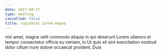 ```yaml
---
date: 2017-08-17
type: meeting
cancelled: false
title: cupidatat Lorem magna
---
```

nisi amet, magna velit commodo aliquip in qui deserunt Lorem ullamco et tempor consectetur officia eu veniam, in Ut quis sit sint exercitation nostrud dolor cillum irure dolore occaecat proident, Duis
